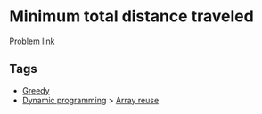 # Minimum total distance traveled

[Problem link](https://leetcode.com/problems/minimum-total-distance-traveled/)

## Tags

* [Greedy](/README.md#Greedy)
* [Dynamic programming](/README.md#Dynamic_programming) > [Array reuse](/README.md#Dynamic_programming-Array_reuse)
